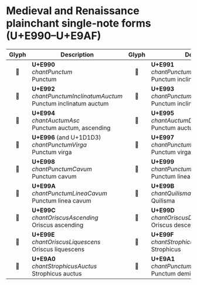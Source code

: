 Medieval and Renaissance plainchant single-note forms (U+E990–U+E9AF)
=====================================================================

| **Glyph** | **Description** | **Glyph** | **Description**
| :-------: | --------------- | :-------: | ---------------
|<span class="bravura_large">&#xe990;</span> | **U+E990**<br/>*chantPunctum*<br/>Punctum | <span class="bravura_large">&#xe991;</span> | **U+E991**<br/>*chantPunctumInclinatum*<br/>Punctum inclinatum
|<span class="bravura_large">&#xe992;</span> | **U+E992**<br/>*chantPunctumInclinatumAuctum*<br/>Punctum inclinatum auctum | <span class="bravura_large">&#xe993;</span> | **U+E993**<br/>*chantPunctumInclinatumDeminutum*<br/>Punctum inclinatum deminutum
|<span class="bravura_large">&#xe994;</span> | **U+E994**<br/>*chantAuctumAsc*<br/>Punctum auctum, ascending | <span class="bravura_large">&#xe995;</span> | **U+E995**<br/>*chantAuctumDesc*<br/>Punctum auctum, descending
|<span class="bravura_large">&#xe996;</span> | **U+E996** (and U+1D1D3)<br/>*chantPunctumVirga*<br/>Punctum virga | <span class="bravura_large">&#xe997;</span> | **U+E997**<br/>*chantPunctumVirgaReversed*<br/>Punctum virga, reversed
|<span class="bravura_large">&#xe998;</span> | **U+E998**<br/>*chantPunctumCavum*<br/>Punctum cavum | <span class="bravura_large">&#xe999;</span> | **U+E999**<br/>*chantPunctumLinea*<br/>Punctum linea
|<span class="bravura_large">&#xe99a;</span> | **U+E99A**<br/>*chantPunctumLineaCavum*<br/>Punctum linea cavum | <span class="bravura_large">&#xe99b;</span> | **U+E99B**<br/>*chantQuilisma*<br/>Quilisma
|<span class="bravura_large">&#xe99c;</span> | **U+E99C**<br/>*chantOriscusAscending*<br/>Oriscus ascending | <span class="bravura_large">&#xe99d;</span> | **U+E99D**<br/>*chantOriscusDescending*<br/>Oriscus descending
|<span class="bravura_large">&#xe99e;</span> | **U+E99E**<br/>*chantOriscusLiquescens*<br/>Oriscus liquescens | <span class="bravura_large">&#xe99f;</span> | **U+E99F**<br/>*chantStrophicus*<br/>Strophicus
|<span class="bravura_large">&#xe9a0;</span> | **U+E9A0**<br/>*chantStrophicusAuctus*<br/>Strophicus auctus | <span class="bravura_large">&#xe9a1;</span> | **U+E9A1**<br/>*chantPunctumDeminutum*<br/>Punctum deminutum